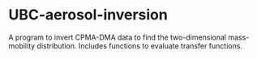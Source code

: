 # UBC-aerosol-inversion

A program to invert CPMA-DMA data to find the two-dimensional mass-mobility distribution. Includes functions to evaluate transfer functions.

